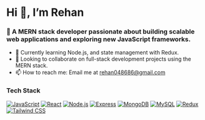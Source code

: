  # Hi 👋, I’m Rehan
### 👀 A MERN stack developer passionate about building scalable web applications and exploring new JavaScript frameworks.
- 🌱 Currently learning Node.js, and state management with Redux.
- 💞️ Looking to collaborate on full-stack development projects using the MERN stack.
- 📫 How to reach me: Email me at rehan048686@gmail.com
### Tech Stack
[![JavaScript](https://skillicons.dev/icons?i=js)](https://www.javascript.com)
[![React](https://skillicons.dev/icons?i=react)](https://reactjs.org)
[![Node.js](https://skillicons.dev/icons?i=nodejs)](https://nodejs.org)
[![Express](https://skillicons.dev/icons?i=express)](https://expressjs.com)
[![MongoDB](https://skillicons.dev/icons?i=mongodb)](https://www.mongodb.com)
[![MySQL](https://skillicons.dev/icons?i=mysql)](https://www.mysql.com)
[![Redux](https://skillicons.dev/icons?i=redux)](https://redux.js.org)
[![Tailwind CSS](https://skillicons.dev/icons?i=tailwind)](https://tailwindcss.com)

